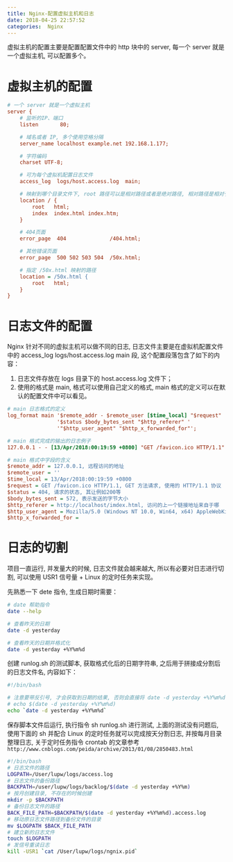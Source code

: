 ```yaml
---
title: Nginx-配置虚拟主机和日志
date: 2018-04-25 22:57:52
categories:  Nginx
---
```


虚拟主机的配置主要是配置配置文件中的 http 块中的 server, 每一个 server 就是一个虚拟主机, 可以配置多个。

# 虚拟主机的配置

```ini
# 一个 server 就是一个虚拟主机
server {
    # 监听的IP、端口
    listen       80;

    # 域名或者 IP, 多个使用空格分隔
    server_name localhost example.net 192.168.1.177;

    # 字符编码
    charset UTF-8;

    # 可为每个虚拟机配置日志文件
    access_log  logs/host.access.log  main;

    # 映射到哪个目录文件下, root 路径可以是相对路径或者是绝对路径, 相对路径是相对于于 Nginx 目录
    location / {
        root   html;
        index  index.html index.htm;
    }

    # 404页面
    error_page  404              /404.html;

    # 其他错误页面
    error_page  500 502 503 504  /50x.html;

    # 指定 /50x.html 映射的路径
    location = /50x.html {
        root   html;
    }
}
```

<!-- more -->

# 日志文件的配置

Nginx 针对不同的虚拟主机可以做不同的日志, 日志文件主要是在虚拟机配置文件中的 access_log logs/host.access.log  main 段, 这个配置段落包含了如下的内容：

1. 日志文件存放在 logs 目录下的 host.access.log 文件下；
2. 使用的格式是 main, 格式可以使用自己定义的格式, main 格式的定义可以在默认的配置文件中可以看见。

``` ini
# main 日志格式的定义
log_format main '$remote_addr - $remote_user [$time_local] "$request" '
                '$status $body_bytes_sent "$http_referer" '
                '"$http_user_agent" "$http_x_forwarded_for"';

# main 格式完成的输出的日志例子
127.0.0.1 - - [13/Apr/2018:00:19:59 +0800] "GET /favicon.ico HTTP/1.1" 404 572 "http://localhost/imdex.html" "Mozilla/5.0 (Windows NT 10.0; Win64; x64) AppleWebKit/537.36 (KHTML, like Gecko) Chrome/65.0.3325.181 Safari/537.36"

# main 格式中字段的含义
$remote_addr = 127.0.0.1, 远程访问的地址
$remote_user = ''
$time_local = 13/Apr/2018:00:19:59 +0800
$request = GET /favicon.ico HTTP/1.1, GET 方法请求, 使用的 HTTP/1.1 协议
$status = 404, 请求的状态, 其让例如200等
$body_bytes_sent = 572, 表示发送的字节大小
$http_referer = http://localhost/imdex.html, 访问的上一个链接地址来自于哪
$http_user_agent = Mozilla/5.0 (Windows NT 10.0, Win64, x64) AppleWebKit/537.36 (KHTML, like Gecko) Chrome/65.0.3325.181 Safari/537.36
$http_x_forwarded_for =
```

# 日志的切割

项目一直运行, 并发量大的时候, 日志文件就会越来越大, 所以有必要对日志进行切割, 可以使用 USR1 信号量 + Linux 的定时任务来实现。

先熟悉一下 dete 指令, 生成日期时需要：

```sh
# date 帮助指令
date --help

# 查看昨天的日期
date -d yesterday

# 查看昨天的日期并格式化
date -d yesterday +%Y%m%d
```

创建 runlog.sh 的测试脚本, 获取格式化后的日期字符串, 之后用于拼接成分割后的日志文件名, 内容如下：

```sh
#!/bin/bash

# 注意要带反引号, 才会获取到日期的结果, 否则会直接将 date -d yesterday +%Y%m%d 作为字符串输出, 或着使用 $ 符号
# echo $(date -d yesterday +%Y%m%d)
echo `date -d yesterday +%Y%m%d`
```

保存脚本文件后运行, 执行指令 sh runlog.sh 进行测试, 上面的测试没有问题后, 使用下面的 sh 并配合 Linux 的定时任务就可以完成按天分割日志, 并按每月目录整理日志, 关于定时任务指令 crontab 的文章参考 `http://www.cnblogs.com/peida/archive/2013/01/08/2850483.html`

```sh
#!/bin/bash
# 日志文件的路径
LOGPATH=/User/lupw/logs/access.log
# 日志文件的备份路径
BACKPATH=/user/lupw/logs/backlog/$(date -d yesterday +%Y%m)
# 按月创建目录, 不存在的时候创建
mkdir -p $BACKPATH
# 备份日志文件的路径
BACK_FILE_PATH=$BACKPATH/$(date -d yesterday +%Y%m%d).access.log
# 移动原日志文件路径到备份文件的目录
mv $LOGPATH $BACK_FILE_PATH
# 建立新的日志文件
touch $LOGPATH
# 发信号重读日志
kill -USR1 `cat /User/lupw/logs/ngnix.pid`
```